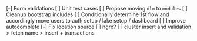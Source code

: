 [-] Form validations
[ ] Unit test cases
[ ] Propose moving `dlm` to `modules`
[ ] Cleanup bootstrap includes
[ ] Conditionally determine 1st flow and accordingly move users to auth setup / lake setup / dashboard
[ ] Improve autocomplete
[-] Fix location source
[ ] ngrx?
[ ] cluster insert and validation > fetch name > insert + transactions

